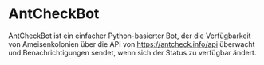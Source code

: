 # AntCheckBot

AntCheckBot ist ein einfacher Python-basierter Bot, der die Verfügbarkeit von Ameisenkolonien über die API von https://antcheck.info/api überwacht und Benachrichtigungen sendet, wenn sich der Status zu verfügbar ändert.
